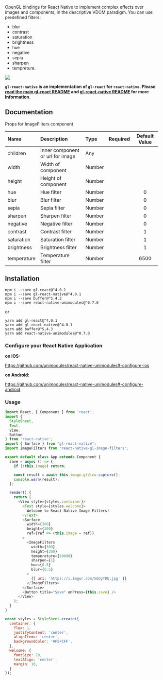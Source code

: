 OpenGL bindings for React Native to implement complex effects over images and components, in the descriptive VDOM paradigm. You can use predefined filters:
  - blur
  - contrast
  - saturation
  - brightness
  - hue
  - negative
  - sepia
  - sharpen
  - tempreture.

![](https://github.com/GregoryNative/react-native-gl-image-filters/blob/master/cat-gl-filters.gif)

**`gl-react-native` is an implementation of `gl-react` for `react-native`. Please [read the main gl-react README](https://github.com/gre/gl-react) and [gl-react-native README](https://github.com/gre/gl-react/tree/master/packages/gl-react-native) for more information.**


## Documentation

Props for ImageFilters component

| Name | Description | Type | Required | Default Value |
| :--- | :----- | :--- | :---: | :---: |
| children | Inner component or url for image | Any |  |  |
| width | Width of component | Number |   |  |
| height | Height of component | Number |   |  |
| hue | Hue filter | Number |   | 0 |
| blur | Blur filter | Number |   | 0 |
| sepia | Sepia filter | Number |   | 0 |
| sharpen | Sharpen filter | Number |   | 0 |
| negative | Negative filter | Number |   | 0 |
| contrast | Contrast filter | Number |   | 1 |
| saturation | Saturation filter | Number |   | 1 |
| brightness | Brightness filter | Number |   | 1 |
| temperature | Temperature filter | Number |   | 6500 |

## Installation

```
npm i --save gl-react@^4.0.1
npm i --save gl-react-native@^4.0.1
npm i --save buffer@^5.4.3
npm i --save react-native-unimodules@^0.7.0
```
or
```
yarn add gl-react@^4.0.1
yarn add gl-react-native@^4.0.1
yarn add buffer@^5.4.3
yarn add react-native-unimodules@^0.7.0
```

### Configure your React Native Application

**on iOS:**

https://github.com/unimodules/react-native-unimodules#-configure-ios

**on Android:**

https://github.com/unimodules/react-native-unimodules#-configure-android

### Usage
```javascript
import React, { Component } from 'react';
import {
  StyleSheet,
  Text,
  View,
  Button
} from 'react-native';
import { Surface } from "gl-react-native";
import ImageFilters from "react-native-gl-image-filters";

export default class App extends Component {
  save = async () => {
    if (!this.image) return;

    const result = await this.image.glView.capture();
    console.warn(result);
  };

  render() {
    return (
      <View style={styles.container}>
        <Text style={styles.welcome}>
          Welcome to React Native Image Filters!
        </Text>
        <Surface
          width={300}
          height={300}
          ref={ref => (this.image = ref)}
        >
          <ImageFilters
            width={300}
            height={300}
            temperature={10000}
            sharpen={1}
            hue={0.5}
            blur={0.5}
          >
            {{ uri: 'https://i.imgur.com/5EOyTDQ.jpg' }}
          </ImageFilters>
        </Surface>
        <Button title="Save" onPress={this.save} />
      </View>
    );
  }
}

const styles = StyleSheet.create({
  container: {
    flex: 1,
    justifyContent: 'center',
    alignItems: 'center',
    backgroundColor: '#F5FCFF',
  },
  welcome: {
    fontSize: 20,
    textAlign: 'center',
    margin: 10,
  }
});
```
